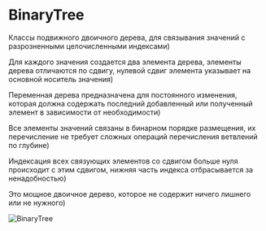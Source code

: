 # BinaryTree

Классы подвижного двоичного дерева, для связывания значений с разрозненными целочисленными индексами)

Для каждого значения создается два элемента дерева, элементы дерева отличаются по сдвигу, нулевой сдвиг элемента указывает на основной носитель значения)

Переменная дерева предназначена для постоянного изменения, которая должна содержать последний добавленный или полученный элемент в зависимости от необходимости)

Все элементы значений связаны в бинарном порядке размещения, их перечисление не требует сложных операций перечисления ветвлений по глубине)

Индексация всех связующих элементов со сдвигом больше нуля происходит с этим сдвигом, нижняя часть индекса отбрасывается за ненадобностью)

Это мощное двоичное дерево, которое не содержит ничего лишнего или не нужного)

![BinaryTree](https://user-images.githubusercontent.com/68204631/133011322-44668ff9-a6c2-4224-99c9-f132386a284c.png)
